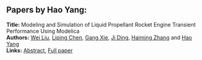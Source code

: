 <h2>Papers by Hao Yang:</h2>
<p>
<b>Title:</b> Modeling and Simulation of Liquid Propellant Rocket Engine Transient Performance Using Modelica<br />
<b>Authors:</b> <a href="../authors/author_184.html">Wei Liu</a>, <a href="../authors/author_49.html">Liping Chen</a>, <a href="../authors/author_336.html">Gang Xie</a>, <a href="../authors/author_69.html">Ji Ding</a>, <a href="../authors/author_339.html">Haiming Zhang</a> and <a href="../authors/author_337.html">Hao Yang</a><br />
<b>Links:</b> <a href="../abstracts/abstract_52.pdf">Abstract</a>, <a href="../submissions/ecp15118485_LiuChenXieDingZhangYang.pdf">Full paper</a>
</p>